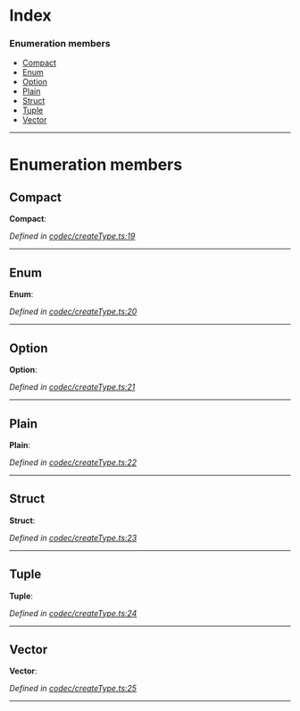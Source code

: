 

# Index

### Enumeration members

* [Compact](_codec_createtype_.typedefinfo.md#compact)
* [Enum](_codec_createtype_.typedefinfo.md#enum)
* [Option](_codec_createtype_.typedefinfo.md#option)
* [Plain](_codec_createtype_.typedefinfo.md#plain)
* [Struct](_codec_createtype_.typedefinfo.md#struct)
* [Tuple](_codec_createtype_.typedefinfo.md#tuple)
* [Vector](_codec_createtype_.typedefinfo.md#vector)

---

# Enumeration members

<a id="compact"></a>

##  Compact

**Compact**: 

*Defined in [codec/createType.ts:19](https://github.com/polkadot-js/api/blob/847d5d1/packages/types/src/codec/createType.ts#L19)*

___
<a id="enum"></a>

##  Enum

**Enum**: 

*Defined in [codec/createType.ts:20](https://github.com/polkadot-js/api/blob/847d5d1/packages/types/src/codec/createType.ts#L20)*

___
<a id="option"></a>

##  Option

**Option**: 

*Defined in [codec/createType.ts:21](https://github.com/polkadot-js/api/blob/847d5d1/packages/types/src/codec/createType.ts#L21)*

___
<a id="plain"></a>

##  Plain

**Plain**: 

*Defined in [codec/createType.ts:22](https://github.com/polkadot-js/api/blob/847d5d1/packages/types/src/codec/createType.ts#L22)*

___
<a id="struct"></a>

##  Struct

**Struct**: 

*Defined in [codec/createType.ts:23](https://github.com/polkadot-js/api/blob/847d5d1/packages/types/src/codec/createType.ts#L23)*

___
<a id="tuple"></a>

##  Tuple

**Tuple**: 

*Defined in [codec/createType.ts:24](https://github.com/polkadot-js/api/blob/847d5d1/packages/types/src/codec/createType.ts#L24)*

___
<a id="vector"></a>

##  Vector

**Vector**: 

*Defined in [codec/createType.ts:25](https://github.com/polkadot-js/api/blob/847d5d1/packages/types/src/codec/createType.ts#L25)*

___

